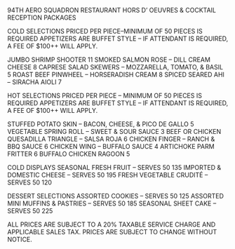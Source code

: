 94TH AERO SQUADRON RESTAURANT
HORS D’ OEUVRES & COCKTAIL RECEPTION PACKAGES

COLD SELECTIONS
PRICED PER PIECE–MINIMUM OF 50 PIECES IS REQUIRED
APPETIZERS ARE BUFFET STYLE – IF ATTENDANT IS REQUIRED, A FEE OF $100++ WILL APPLY.

JUMBO SHRIMP SHOOTER 11
SMOKED SALMON ROSE – DILL CREAM CHEESE 8
CAPRESE SALAD SKEWERS – MOZZARELLA, TOMATO, & BASIL 5 
ROAST BEEF PINWHEEL – HORSERADISH CREAM 8 
SPICED SEARED AHI – SIRACHA AIOLI  7

HOT SELECTIONS
PRICED PER PIECE – MINIMUM OF 50 PIECES IS REQUIRED
APPETIZERS ARE BUFFET STYLE – IF ATTENDANT IS REQUIRED, A FEE OF $100++ WILL APPLY. 

STUFFED POTATO SKIN – BACON, CHEESE, & PICO DE GALLO  5
VEGETABLE SPRING ROLL – SWEET & SOUR SAUCE  3
BEEF OR CHICKEN QUESADILLA TRIANGLE – SALSA ROJA  6
CHICKEN FINGER – RANCH & BBQ SAUCE  6
CHICKEN WING – BUFFALO SAUCE  4
ARTICHOKE PARM FRITTER  6
BUFFALO CHICKEN RAGOON  5

COLD DISPLAYS
SEASONAL FRESH FRUIT – SERVES 50  135
IMPORTED & DOMESTIC CHEESE – SERVES 50  195
FRESH VEGETABLE CRUDITÉ – SERVES 50  120

DESSERT SELECTIONS
ASSORTED COOKIES – SERVES 50  125
ASSORTED MINI MUFFINS & PASTRIES – SERVES 50  185
SEASONAL SHEET CAKE – SERVES 50  225

ALL PRICES ARE SUBJECT TO A 20% TAXABLE SERVICE CHARGE AND APPLICABLE SALES TAX.
PRICES ARE SUBJECT TO CHANGE WITHOUT NOTICE.